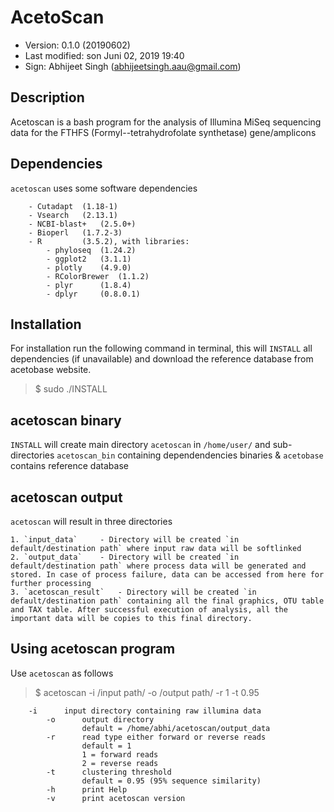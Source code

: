 # AcetoScan

- Version: 0.1.0 (20190602)
- Last modified: son Juni 02, 2019  19:40
- Sign: Abhijeet Singh (abhijeetsingh.aau@gmail.com)

## Description

Acetoscan is a bash program for the analysis of Illumina MiSeq sequencing data for the FTHFS (Formyl--tetrahydrofolate synthetase) gene/amplicons


## Dependencies

`acetoscan` uses some software dependencies
```
	- Cutadapt 	(1.18-1)
	- Vsearch 	(2.13.1)
	- NCBI-blast+ 	(2.5.0+)
	- Bioperl 	(1.7.2-3)
	- R 		(3.5.2), with libraries:
		- phyloseq 	(1.24.2)
		- ggplot2 	(3.1.1)
		- plotly 	(4.9.0)
		- RColorBrewer 	(1.1.2)
		- plyr 		(1.8.4)
		- dplyr 	(0.8.0.1)
```


## Installation

For installation run the following command in terminal, this will `INSTALL` all dependencies (if unavailable) and download the reference database from acetobase website. 

> $ sudo ./INSTALL

## acetoscan binary

`INSTALL` will create main directory `acetoscan` in `/home/user/` and sub-directories `acetoscan_bin` containing dependendencies binaries & `acetobase` contains reference database

## acetoscan output

`acetoscan` will result in three directories

```
1. `input_data`		- Directory will be created `in default/destination path` where input raw data will be softlinked
2. `output_data`	- Directory will be created `in default/destination path` where process data will be generated and stored. In case of process failure, data can be accessed from here for further processing
3. `acetoscan_result`	- Directory will be created `in default/destination path` containing all the final graphics, OTU table and TAX table. After successful execution of analysis, all the important data will be copies to this final directory.
```
## Using acetoscan program

Use `acetoscan` as follows

> $ acetoscan -i /input path/ -o /output path/ -r 1 -t 0.95
	
```
	-i      input directory containing raw illumina data
        -o      output directory
                default = /home/abhi/acetoscan/output_data
        -r      read type either forward or reverse reads 
                default = 1        
                1 = forward reads
                2 = reverse reads
        -t      clustering threshold
                default = 0.95 (95% sequence similarity)      
        -h      print Help
        -v      print acetoscan version

```
